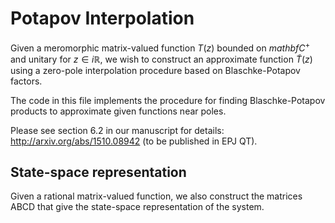 # Potapov Interpolation
Given a meromorphic matrix-valued function $T(z)$ bounded on $mathbf{C}^+$ and unitary for $z \in i \mathbb{R}$, we wish to construct an approximate function $\tilde{T}(z)$ using a zero-pole interpolation procedure based on Blaschke-Potapov factors.

The code in this file implements the procedure for finding Blaschke-Potapov products to approximate given functions near poles. 

Please see section 6.2 in our manuscript for details: http://arxiv.org/abs/1510.08942 (to be published in EPJ QT).


## State-space representation
Given a rational matrix-valued function, we also construct the matrices ABCD that give the state-space representation of the system.
